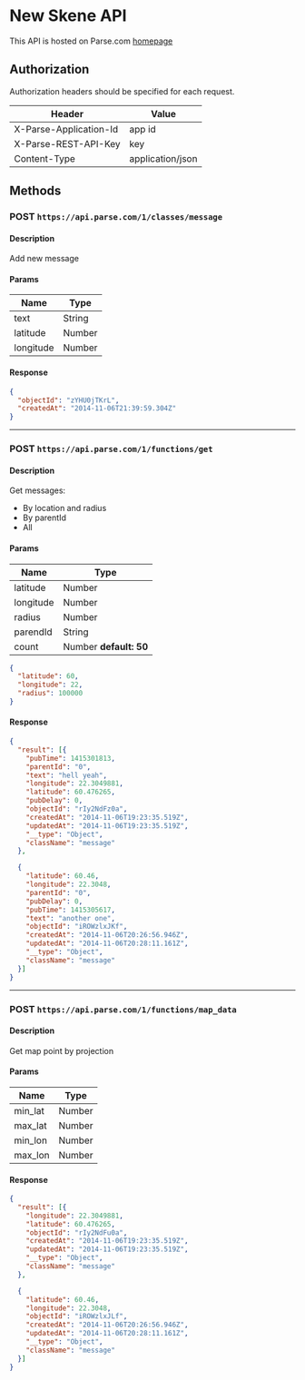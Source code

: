 # New Skene API

This API is hosted on Parse.com [homepage](http://skene.parseapp.com/)

## Authorization

Authorization headers should be specified for each request.

Header | Value
-------|-------
X-Parse-Application-Id | app id
X-Parse-REST-API-Key   | key
Content-Type           | application/json

## Methods

### POST `https://api.parse.com/1/classes/message`

#### Description

Add new message

#### Params

Name | Type
-----|------
text | String
latitude | Number
longitude | Number

#### Response

```json
{
  "objectId": "zYHU0jTKrL",
  "createdAt": "2014-11-06T21:39:59.304Z"
}
```

----

### POST `https://api.parse.com/1/functions/get`

#### Description

Get messages:

* By location and radius
* By parentId
* All

#### Params

Name | Type
-----|------
latitude | Number
longitude | Number
radius | Number
parendId | String
count | Number **default: 50**

```json
{
  "latitude": 60,
  "longitude": 22,
  "radius": 100000
}
```

#### Response

```json
{
  "result": [{
    "pubTime": 1415301813,
    "parentId": "0",
    "text": "hell yeah",
    "longitude": 22.3049881,
    "latitude": 60.476265,
    "pubDelay": 0,
    "objectId": "rIy2NdFz0a",
    "createdAt": "2014-11-06T19:23:35.519Z",
    "updatedAt": "2014-11-06T19:23:35.519Z",
    "__type": "Object",
    "className": "message"
  },

  {
    "latitude": 60.46,
    "longitude": 22.3048,
    "parentId": "0",
    "pubDelay": 0,
    "pubTime": 1415305617,
    "text": "another one",
    "objectId": "iROWzlxJKf",
    "createdAt": "2014-11-06T20:26:56.946Z",
    "updatedAt": "2014-11-06T20:28:11.161Z",
    "__type": "Object",
    "className": "message"
  }]
}
```

----

### POST `https://api.parse.com/1/functions/map_data`

#### Description

Get map point by projection

#### Params

Name  | Type
----- | -----
min_lat | Number
max_lat | Number
min_lon | Number
max_lon | Number

#### Response

```json
{
  "result": [{
    "longitude": 22.3049881,
    "latitude": 60.476265,
    "objectId": "rIy2NdFu0a",
    "createdAt": "2014-11-06T19:23:35.519Z",
    "updatedAt": "2014-11-06T19:23:35.519Z",
    "__type": "Object",
    "className": "message"
  },

  {
    "latitude": 60.46,
    "longitude": 22.3048,
    "objectId": "iROWzlxJLf",
    "createdAt": "2014-11-06T20:26:56.946Z",
    "updatedAt": "2014-11-06T20:28:11.161Z",
    "__type": "Object",
    "className": "message"
  }]
}
```
